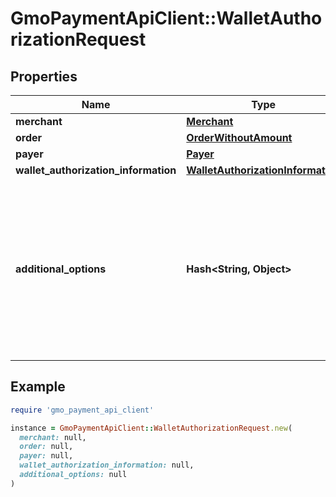 # GmoPaymentApiClient::WalletAuthorizationRequest

## Properties

| Name | Type | Description | Notes |
| ---- | ---- | ----------- | ----- |
| **merchant** | [**Merchant**](Merchant.md) |  |  |
| **order** | [**OrderWithoutAmount**](OrderWithoutAmount.md) |  |  |
| **payer** | [**Payer**](Payer.md) |  |  |
| **wallet_authorization_information** | [**WalletAuthorizationInformation**](WalletAuthorizationInformation.md) |  |  |
| **additional_options** | **Hash&lt;String, Object&gt;** | 追加情報   予備項目であり、通常は使用しないでください。   任意のMap(Key:Value)形式で、KeyとValueはともにString型のみ設定可能です。   20個までの要素を設定可能です。  | [optional] |

## Example

```ruby
require 'gmo_payment_api_client'

instance = GmoPaymentApiClient::WalletAuthorizationRequest.new(
  merchant: null,
  order: null,
  payer: null,
  wallet_authorization_information: null,
  additional_options: null
)
```


